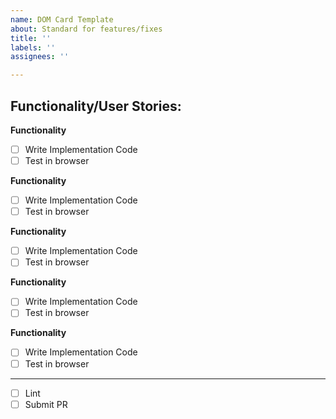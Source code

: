 ```yaml
---
name: DOM Card Template
about: Standard for features/fixes
title: ''
labels: ''
assignees: ''

---
```


## Functionality/User Stories: 

__Functionality__
- [ ] Write Implementation Code
- [ ] Test in browser

__Functionality__
- [ ] Write Implementation Code
- [ ] Test in browser

__Functionality__
- [ ] Write Implementation Code
- [ ] Test in browser

__Functionality__
- [ ] Write Implementation Code
- [ ] Test in browser

__Functionality__
- [ ] Write Implementation Code
- [ ] Test in browser

***
- [ ] Lint
- [ ] Submit PR

